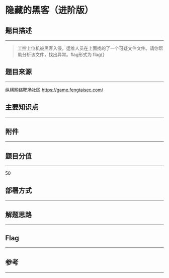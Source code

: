 # 隐藏的黑客（进阶版）

## 题目描述
---
> 工控上位机被黑客入侵，运维人员在上面找的了一个可疑文件文件。请你帮助分析该文件，找出异常。flag形式为 flag{}

## 题目来源
---
纵横网络靶场社区 https://game.fengtaisec.com/

## 主要知识点
---


## 附件
---


## 题目分值
---
50

## 部署方式
---


## 解题思路
---


## Flag
---


## 参考
---
